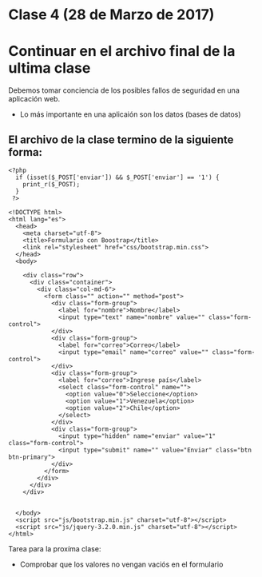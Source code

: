 Clase 4 (28 de Marzo de 2017)
=============================
# Continuar en el archivo final de la ultima clase

Debemos tomar conciencia de los posibles fallos de seguridad en una aplicación web.
- Lo más importante en una aplicaión son los datos (bases de datos)

## El archivo de la clase termino de la siguiente forma:

~~~
<?php
  if (isset($_POST['enviar']) && $_POST['enviar'] == '1') {
    print_r($_POST);
  }
 ?>

<!DOCTYPE html>
<html lang="es">
  <head>
    <meta charset="utf-8">
    <title>Formulario con Boostrap</title>
    <link rel="stylesheet" href="css/bootstrap.min.css">
  </head>
  <body>

    <div class="row">
      <div class="container">
        <div class="col-md-6">
          <form class="" action="" method="post">
            <div class="form-group">
              <label for="nombre">Nombre</label>
              <input type="text" name="nombre" value="" class="form-control">
            </div>
            <div class="form-group">
              <label for="correo">Correo</label>
              <input type="email" name="correo" value="" class="form-control">
            </div>
            <div class="form-group">
              <label for="correo">Ingrese país</label>
              <select class="form-control" name="">
                <option value="0">Seleccione</option>
                <option value="1">Venezuela</option>
                <option value="2">Chile</option>
              </select>
            </div>
            <div class="form-group">
              <input type="hidden" name="enviar" value="1" class="form-control">
              <input type="submit" name="" value="Enviar" class="btn btn-primary">
            </div>
          </form>
        </div>
      </div>
    </div>


  </body>
  <script src="js/bootstrap.min.js" charset="utf-8"></script>
  <script src="js/jquery-3.2.0.min.js" charset="utf-8"></script>
</html>
~~~

Tarea para la proxíma clase:
- Comprobar que los valores no vengan vaciós en el formulario
